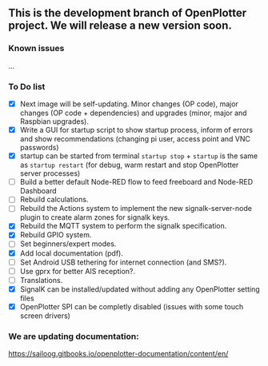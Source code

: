 ## This is the development branch of OpenPlotter project. We will release a new version soon.


### Known issues

...

### To Do list

- [x] Next image will be self-updating. Minor changes (OP code), major changes (OP code + dependencies) and upgrades (minor, major and Raspbian upgrades).
- [x] Write a GUI for startup script to show startup process, inform of errors and show recommendations (changing pi user, access point and VNC passwords)
- [x] startup can be started from terminal `startup stop` + `startup` is the same as `startup restart` (for debug, warm restart and stop OpenPlotter server processes)
- [ ] Build a better default Node-RED flow to feed freeboard and Node-RED Dashboard
- [ ] Rebuild calculations.
- [ ] Rebuild the Actions system to implement the new signalk-server-node plugin to create alarm zones for signalk keys.
- [x] Rebuild the MQTT system to perform the signalk specification.
- [x] Rebuild GPIO system.
- [ ] Set beginners/expert modes.
- [x] Add local documentation (pdf).
- [ ] Set Android USB tethering for internet connection (and SMS?).
- [ ] Use gprx for better AIS reception?.
- [ ] Translations.
- [x] SignalK can be installed/updated without adding any OpenPlotter setting files
- [x] OpenPlotter SPI can be completly disabled (issues with some touch screen drivers)

### We are updating documentation:

https://sailoog.gitbooks.io/openplotter-documentation/content/en/

